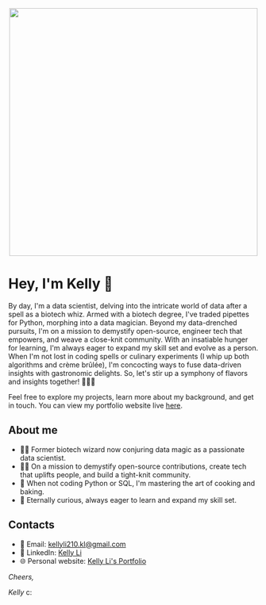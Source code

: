 <div id="header" align="center">
  <img src="https://thumbs.gfycat.com/GlisteningAggravatingJunebug-size_restricted.gif" width="500"/>
</div>

# Hey, I'm Kelly 👋
By day, I'm a data scientist, delving into the intricate world of data after a spell as a biotech whiz. Armed with a biotech degree, I've traded pipettes for Python, morphing into a data magician. Beyond my data-drenched pursuits, I'm on a mission to demystify open-source, engineer tech that empowers, and weave a close-knit community. With an insatiable hunger for learning, I'm always eager to expand my skill set and evolve as a person. When I'm not lost in coding spells or culinary experiments (I whip up both algorithms and crème brûlée), I'm concocting ways to fuse data-driven insights with gastronomic delights. So, let's stir up a symphony of flavors and insights together! 🚀🔮🍳

Feel free to explore my projects, learn more about my background, and get in touch. You can view my portfolio website live [here](https://kelly-li.netlify.app/).

## About me
- 🧙‍♂️ Former biotech wizard now conjuring data magic as a passionate data scientist.
- 👨‍💻 On a mission to demystify open-source contributions, create tech that uplifts people, and build a tight-knit community.
- 🍴 When not coding Python or SQL, I'm mastering the art of cooking and baking.
- 🌱 Eternally curious, always eager to learn and expand my skill set.



## Contacts
- 📧 Email: [kellyli210.kl@gmail.com](mailto:kellyli210.kl@gmail.com)
- 🔗 LinkedIn: [Kelly Li](https://www.linkedin.com/in/kli210/)
- 🌐 Personal website: [Kelly Li's Portfolio](https://kelly-li.netlify.app/)




*Cheers,*

*Kelly* c:
